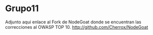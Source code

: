 # Grupo11
Adjunto aqui enlace al Fork de NodeGoat donde se encuentran las correcciones al OWASP TOP 10.
http://github.com/Cherrox/NodeGoat
